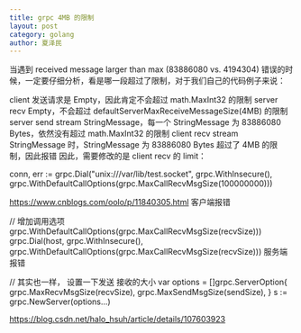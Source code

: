 ```yaml
---
title: grpc 4MB 的限制
layout: post
category: golang
author: 夏泽民
---
```

当遇到 received message larger than max (83886080 vs. 4194304) 错误的时候，一定要仔细分析，看是哪一段超过了限制，对于我们自己的代码例子来说：

client 发送请求是 Empty，因此肯定不会超过 math.MaxInt32 的限制
server recv Empty，不会超过 defaultServerMaxReceiveMessageSize(4MB) 的限制
server send stream StringMessage，每一个 StringMessage 为 83886080 Bytes，依然没有超过 math.MaxInt32 的限制
client recv stream StringMessage 时，StringMessage 为 83886080 Bytes 超过了 4MB 的限制，因此报错
因此，需要修改的是 client recv 的 limit：

conn, err := grpc.Dial("unix:///var/lib/test.socket", grpc.WithInsecure(), grpc.WithDefaultCallOptions(grpc.MaxCallRecvMsgSize(100000000)))

<!-- more -->
https://www.cnblogs.com/oolo/p/11840305.html
客户端报错

// 增加调用选项 grpc.WithDefaultCallOptions(grpc.MaxCallRecvMsgSize(recvSize)))
grpc.Dial(host, grpc.WithInsecure(), grpc.WithDefaultCallOptions(grpc.MaxCallRecvMsgSize(recvSize)))
服务端报错

// 其实也一样， 设置一下发送 接收的大小
var options = []grpc.ServerOption{
        grpc.MaxRecvMsgSize(recvSize),
        grpc.MaxSendMsgSize(sendSize),
    }
s := grpc.NewServer(options...)

https://blog.csdn.net/halo_hsuh/article/details/107603923

